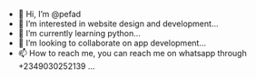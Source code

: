 - 👋 Hi, I’m @pefad
- 👀 I’m interested in website design and development...
- 🌱 I’m currently learning python...
- 💞️ I’m looking to collaborate on app development...
- 📫 How to reach me, you can reach me on whatsapp through +2349030252139 ...

<!---
pefad/pefad is a ✨ special ✨ repository because its `README.md` (this file) appears on your GitHub profile.
You can click the Preview link to take a look at your changes.
--->
